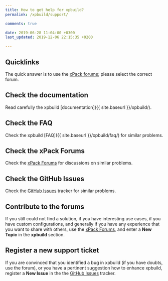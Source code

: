 ```yaml
---
title: How to get help for xpbuild?
permalink: /xpbuild/support/

comments: true

date: 2019-06-28 11:04:00 +0300
last_updated: 2019-12-06 22:15:35 +0200

---
```


## Quicklinks

The quick answer is to use the
[xPack forums](https://www.tapatalk.com/groups/xpack/); please select
the correct forum.

## Check the documentation

Read carefully the xpbuild [documentation]({{ site.baseurl }}/xpbuild/).

## Check the FAQ

Check the xpbuild [FAQ]({{ site.baseurl }}/xpbuild/faq/) for similar problems.

## Check the xPack Forums

Check the [xPack Forums](https://www.tapatalk.com/groups/xpack/) for
discussions on similar problems.

## Check the GitHub Issues

Check the
[GitHub Issues](https://github.com/xpack/xpbuild-js/issues/)
tracker for similar problems.

## Contribute to the forums

If you still could not find a solution, if you have interesting use
cases, if you have custom configurations, and generally if you have
any experience that you want to share with others, use the
[xPack Forums](https://www.tapatalk.com/groups/xpack/),
and enter a **New Topic** in the **xpbuild** section.

## Register a new support ticket

If you are convinced that you identified a bug in xpbuild
(if you have doubts, use the forum),
or you have a pertinent suggestion how to enhance xpbuild,
register a **New Issue** in the the
[GitHub Issues](https://github.com/xpack/xpbuild-js/issues/) tracker.
